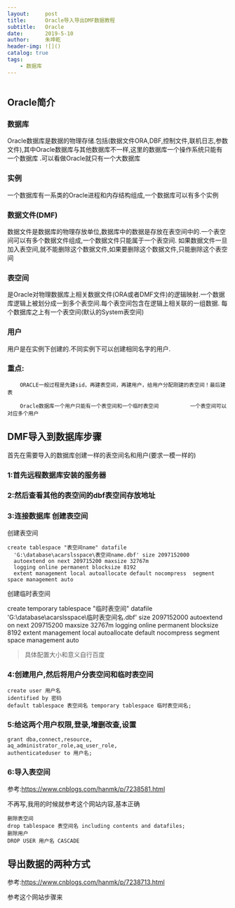 ```yaml
---
layout:     post
title:      Oracle导入导出DMF数据教程
subtitle:   Oracle
date:       2019-5-10
author:     朱坤乾
header-img: ![]()
catalog: true
tags:
    - 数据库
---
```

![]()


## Oracle简介

###  数据库

Oracle数据库是数据的物理存储.包括(数据文件ORA,DBF,控制文件,联机日志,参数文件),其中Oracle数据库与其他数据库不一样,这里的数据库一个操作系统只能有一个数据库
.可以看做Oracle就只有一个大数据库

###  实例
一个数据库有一系类的Oracle进程和内存结构组成,一个数据库可以有多个实例

###  数据文件(DMF)
数据文件是数据库的物理存放单位,数据库中的数据是存放在表空间中的.一个表空间可以有多个数据文件组成,一个数据文件只能属于一个表空间.
如果数据文件一旦加入表空间,就不能删除这个数据文件,如果要删除这个数据文件,只能删除这个表空间

###  表空间
是Oracle对物理数据库上相关数据文件(ORA或者DMF文件)的逻辑映射.一个数据库逻辑上被划分成一到多个表空间.每个表空间包含在逻辑上相关联的一组数据.
每个数据库之上有一个表空间(默认的System表空间)

###  用户
用户是在实例下创建的.不同实例下可以创建相同名字的用户.


###  重点:

		ORACLE一般过程是先建sid，再建表空间，再建用户，给用户分配刚建的表空间！最后建表

		Oracle数据库一个用户只能有一个表空间和一个临时表空间          一个表空间可以对应多个用户


##  DMF导入到数据库步骤

首先在需要导入的数据库创建一样的表空间名和用户(要求一模一样的)

###  1:首先远程数据库安装的服务器

###  2:然后查看其他的表空间的dbf表空间存放地址

###  3:连接数据库 创建表空间

创建表空间

```
create tablespace "表空间name" datafile 
  'G:\database\acarslsspace\表空间name.dbf' size 2097152000
  autoextend on next 209715200 maxsize 32767m
  logging online permanent blocksize 8192
  extent management local autoallocate default nocompress  segment space management auto
```

创建临时表空间

   create temporary tablespace "临时表空间" datafile 
  'G:\database\acarslsspace\临时表空间名.dbf' size 2097152000
  autoextend on next 209715200 maxsize 32767m
  logging online permanent blocksize 8192
  extent management local autoallocate default nocompress  segment space management auto

>  具体配置大小和意义自行百度

###  4:创建用户,然后将用户分表空间和临时表空间

```
create user 用户名
identified by 密码
default tablespace 表空间名 temporary tablespace 临时表空间名;
```

###  5:给这两个用户权限,登录,增删改查,设置

```
grant dba,connect,resource,
aq_administrator_role,aq_user_role,
authenticateduser to 用户名;
```

###  6:导入表空间  
参考:https://www.cnblogs.com/hanmk/p/7238581.html

不再写,我用的时候就参考这个网站内容,基本正确


```
删除表空间
drop tablespace 表空间名 including contents and datafiles; 
删除用户
DROP USER 用户名 CASCADE
```

##  导出数据的两种方式


参考:https://www.cnblogs.com/hanmk/p/7238713.html

参考这个网站步骤来
